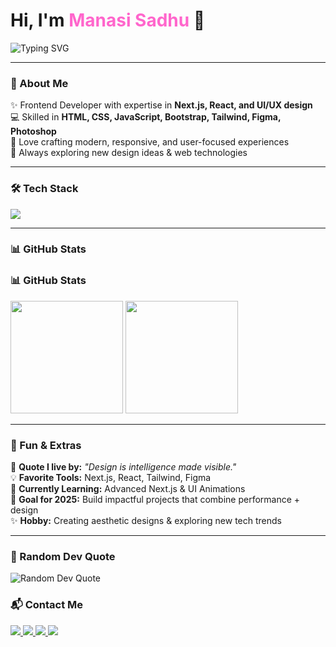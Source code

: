# Hi, I'm <span style="color:#ff66cc">Manasi Sadhu</span> 👋  

<img src="https://readme-typing-svg.demolab.com?font=Poppins&weight=600&size=24&pause=1000&color=FF66CC&vCenter=true&width=500&lines=Frontend+Developer;Next.js+%7C+React+Specialist;UI%2FUX+Designer;Passionate+about+Clean+Code+%26+Design" alt="Typing SVG" />

---

### 💫 About Me  
✨ Frontend Developer with expertise in **Next.js, React, and UI/UX design**  
💻 Skilled in **HTML, CSS, JavaScript, Bootstrap, Tailwind, Figma, Photoshop**  
🎨 Love crafting modern, responsive, and user-focused experiences  
🚀 Always exploring new design ideas & web technologies  

---

### 🛠 Tech Stack  
<img src="https://skillicons.dev/icons?i=nextjs,react,js,ts,html,css,bootstrap,tailwind,figma,ps,git,github,vscode" />

---

### 📊 GitHub Stats  
### 📊 GitHub Stats  

<div align="left">
  <img src="https://github-readme-stats.vercel.app/api?username=manasisadhu&show_icons=true&theme=radical&hide_border=true&count_private=true" height="180em"/>
  <img src="https://github-readme-streak-stats.herokuapp.com/?user=manasisadhu&theme=radical&hide_border=true" height="180em"/>
</div>
 

---

### 🎀 Fun & Extras  

🌸 **Quote I live by:** *"Design is intelligence made visible."*  
💡 **Favorite Tools:** Next.js, React, Tailwind, Figma  
📖 **Currently Learning:** Advanced Next.js & UI Animations  
🎯 **Goal for 2025:** Build impactful projects that combine performance + design  
✨ **Hobby:** Creating aesthetic designs & exploring new tech trends  

---

### 🎉 Random Dev Quote  
<img src="https://quotes-github-readme.vercel.app/api?type=horizontal&theme=radical" alt="Random Dev Quote"/>

### 📬 Contact Me  

<p align="left">
  <a href="https://www.behance.net/YOUR-BEHANCE" target="_blank">
    <img src="https://img.shields.io/badge/Behance-1769FF?style=for-the-badge&logo=behance&logoColor=white" />
  </a>
  
  <a href="mailto:YOUR-EMAIL@gmail.com">
    <img src="https://img.shields.io/badge/Email-FF66CC?style=for-the-badge&logo=gmail&logoColor=white" />
  </a>
  
  <a href="https://linkedin.com/in/YOUR-LINKEDIN" target="_blank">
    <img src="https://img.shields.io/badge/LinkedIn-0A66C2?style=for-the-badge&logo=linkedin&logoColor=white" />
  </a>
  
  <a href="https://wa.me/YOUR-NUMBER" target="_blank">
    <img src="https://img.shields.io/badge/WhatsApp-25D366?style=for-the-badge&logo=whatsapp&logoColor=white" />
  </a>
</p>

